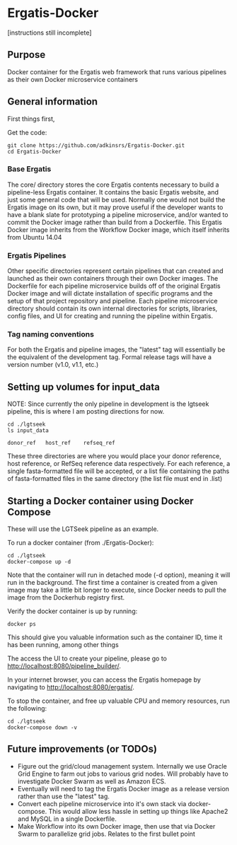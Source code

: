 # Ergatis-Docker

[instructions still incomplete]

## Purpose
Docker container for the Ergatis web framework that runs various pipelines as their own Docker microservice containers

## General information

First things first,

Get the code:
```
git clone https://github.com/adkinsrs/Ergatis-Docker.git
cd Ergatis-Docker
```

### Base Ergatis
The core/ directory stores the core Ergatis contents necessary to build a pipeline-less Ergatis container.  It contains the basic Ergatis website, and just some general code that will be used.  Normally one would not build the Ergatis image on its own, but it may prove useful if the developer wants to have a blank slate for prototyping a pipeline microservice, and/or wanted to commit the Docker image rather than build from a Dockerfile.  This Ergatis Docker image inherits from the Workflow Docker image, which itself inherits from Ubuntu 14.04

### Ergatis Pipelines
Other specific directories represent certain pipelines that can created and launched as their own containers through their own Docker images.  The Dockerfile for each pipeline microservice builds off of the original Ergatis Docker image and will dictate installation of specific programs and the setup of that project repository and pipeline.  Each pipeline microservice directory should contain its own internal directories for scripts, libraries, config files, and UI for creating and running the pipeline within Ergatis.

### Tag naming conventions
For both the Ergatis and pipeline images, the "latest" tag will essentially be the equivalent of the development tag.  Formal release tags will have a version number (v1.0, v1.1, etc.)

## Setting up volumes for input_data

NOTE:  Since currently the only pipeline in development is the lgtseek pipeline, this is where I am posting directions for now.

```
cd ./lgtseek
ls input_data

donor_ref	host_ref	refseq_ref
```
These three directories are where you would place your donor reference, host reference, or RefSeq reference data respectively.  For each reference, a single fasta-formatted file will be accepted, or a list file containing the paths of fasta-formatted files in the same directory (the list file must end in .list) 

## Starting a Docker container using Docker Compose
These will use the LGTSeek pipeline as an example.

To run a docker container (from ./Ergatis-Docker):
```
cd ./lgtseek
docker-compose up -d
```
Note that the container will run in detached mode (-d option), meaning it will run in the background.  The first time a container is created from a given image may take a little bit longer to execute, since Docker needs to pull the image from the Dockerhub registry first.

Verify the docker container is up by running:
```
docker ps
```
This should give you valuable information such as the container ID, time it has been running, among other things

The access the UI to create your pipeline, please go to
[http://localhost:8080/pipeline_builder/](http://localhost:8080/pipeline_builder/).

In your internet browser, you can access the Ergatis homepage by navigating to [http://localhost:8080/ergatis/](http://localhost:8080/ergatis/).

To stop the container, and free up valuable CPU and memory resources, run the following:
```
cd ./lgtseek
docker-compose down -v
```

## Future improvements (or TODOs)
* Figure out the grid/cloud management system.  Internally we use Oracle Grid Engine to farm out jobs to various grid nodes.  Will probably have to investigate Docker Swarm as well as Amazon ECS.
* Eventually will need to tag the Ergatis Docker image as a release version rather than use the "latest" tag.
* Convert each pipeline microservice into it's own stack via docker-compose.  This would allow less hassle in setting up things like Apache2 and MySQL in a single Dockerfile.
* Make Workflow into its own Docker image, then use that via Docker Swarm to parallelize grid jobs.  Relates to the first bullet point
